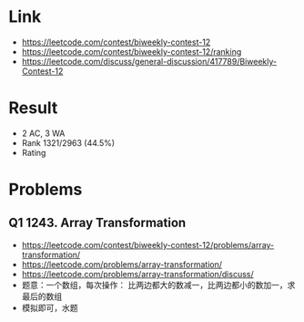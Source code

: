 # Link
- https://leetcode.com/contest/biweekly-contest-12
- https://leetcode.com/contest/biweekly-contest-12/ranking
- https://leetcode.com/discuss/general-discussion/417789/Biweekly-Contest-12

# Result
- 2 AC, 3 WA
- Rank 1321/2963 (44.5%)
- Rating

# Problems
## Q1 1243. Array Transformation
- https://leetcode.com/contest/biweekly-contest-12/problems/array-transformation/
- https://leetcode.com/problems/array-transformation/
- https://leetcode.com/problems/array-transformation/discuss/
- 题意：一个数组，每次操作： 比两边都大的数减一，比两边都小的数加一，求最后的数组
- 模拟即可，水题